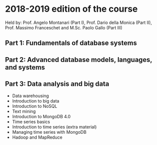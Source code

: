 # 2018-2019 edition of the course

Held by: Prof. Angelo Montanari (Part I), Prof. Dario della Monica (Part II), Prof. Massimo Franceschet and M.Sc. Paolo Gallo (Part III)

## Part 1: Fundamentals of database systems

## Part 2: Advanced database models, languages, and systems

## Part 3: Data analysis and big data
* Data warehousing
* Introduction to big data
* Introduction to NoSQL
* Text mining
* Introduction to MongoDB 4.0
* Time series basics
* Introduction to time series (extra material)
* Managing time series with MongoDB
* Hadoop and MapReduce
